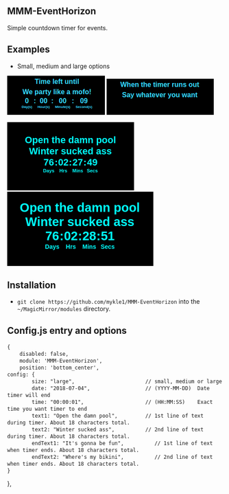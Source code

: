 ## MMM-EventHorizon

Simple countdown timer for events.

## Examples

* Small, medium and large options

![](images/1.png) ![](images/2.png)

![](images/3.png) ![](images/4.png)

## Installation

* `git clone https://github.com/mykle1/MMM-EventHorizon` into the `~/MagicMirror/modules` directory.

## Config.js entry and options

    {
        disabled: false,
        module: 'MMM-EventHorizon',
        position: 'bottom_center',
	config: {
            size: "large",                       // small, medium or large
            date: "2018-07-04",                  // (YYYY-MM-DD)  Date timer will end
            time: "00:00:01",                    // (HH:MM:SS)    Exact time you want timer to end
	        text1: "Open the damn pool",         // 1st line of text during timer. About 18 characters total.
            text2: "Winter sucked ass",          // 2nd line of text during timer. About 18 characters total.
            endText1: "It's gonna be fun",          // 1st line of text when timer ends. About 18 characters total.
            endText2: "Where's my bikini",          // 2nd line of text when timer ends. About 18 characters total.
    }
},
